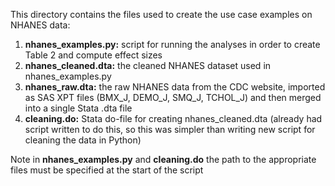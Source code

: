 This directory contains the files used to create the use case examples on NHANES data:

1. **nhanes_examples.py:** script for running the analyses in order to create Table 2 and compute effect sizes
2. **nhanes_cleaned.dta:** the cleaned NHANES dataset used in nhanes_examples.py
3. **nhanes_raw.dta:** the raw NHANES data from the CDC website, imported as SAS XPT files (BMX_J, DEMO_J, SMQ_J, TCHOL_J) and then merged into a single Stata .dta file
4. **cleaning.do:** Stata do-file for creating nhanes_cleaned.dta (already had script written to do this, so this was simpler than writing new script for cleaning the data in Python)

Note in **nhanes_examples.py** and **cleaning.do** the path to the appropriate files must be specified at the start of the script
